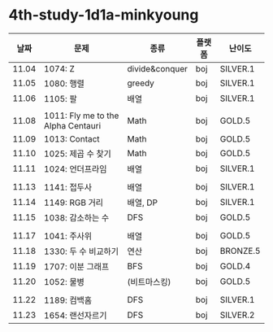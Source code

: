 # 4th-study-1d1a-minkyoung
| 날짜    | 문제   | 종류  | 플랫폼 | 난이도 |
|---------|--------|-------|--------|--------|
| 11.04 | 1074: Z | divide&conquer | boj | SILVER.1 |
| 11.05 | 1080: 행렬 | greedy | boj | SILVER.1 |
| 11.06 | 1105: 팔 | 배열 | boj | SILVER.1 |
|  |  | ||  |
| 11.08 | 1011: Fly me to the Alpha Centauri | Math | boj | GOLD.5 |
| 11.09 | 1013: Contact | Math | boj | GOLD.5 |
| 11.10 | 1025: 제곱 수 찾기 | Math | boj | GOLD.5 |
| 11.11 | 1024: 언더프라임 | 배열 | boj | SILVER.1 |
|  |  | ||  |
| 11.13 | 1141: 접두사 | 배열 | boj | SILVER.1 |
| 11.14 | 1149: RGB 거리 | 배열, DP | boj | SILVER.1 |
| 11.15 | 1038: 감소하는 수 | DFS | boj | GOLD.5 |
|  |  | ||  |
| 11.17 | 1041: 주사위 | 배열 | boj | GOLD.5 |
| 11.18 | 1330: 두 수 비교하기 | 연산 | boj | BRONZE.5 |
| 11.19 | 1707: 이분 그래프 | BFS | boj | GOLD.4 |
| 11.20 | 1052: 물병 | (비트마스킹) | boj | GOLD.5 |
|  |  | ||  |
| 11.22 | 1189: 컴백홈 | DFS | boj | SILVER.1 |
| 11.23 | 1654: 랜선자르기 | DFS | boj | SILVER.2 |
